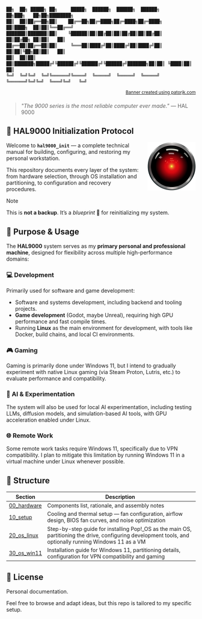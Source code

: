 ```
██╗  ██╗ █████╗ ██╗     █████╗  ██████╗  ██████╗  ██████╗         ██╗███╗   ██╗██╗████████╗
██║  ██║██╔══██╗██║    ██╔══██╗██╔═████╗██╔═████╗██╔═████╗        ██║████╗  ██║██║╚══██╔══╝
███████║███████║██║    ╚██████║██║██╔██║██║██╔██║██║██╔██║        ██║██╔██╗ ██║██║   ██║   
██╔══██║██╔══██║██║     ╚═══██║████╔╝██║████╔╝██║████╔╝██║        ██║██║╚██╗██║██║   ██║   
██║  ██║██║  ██║███████╗█████╔╝╚██████╔╝╚██████╔╝╚██████╔╝███████╗██║██║ ╚████║██║   ██║   
╚═╝  ╚═╝╚═╝  ╚═╝╚══════╝╚════╝  ╚═════╝  ╚═════╝  ╚═════╝ ╚══════╝╚═╝╚═╝  ╚═══╝╚═╝   ╚═╝
```
<div align="right"><sup><a href="https://patorjk.com/software/taag/#p=display&f=ANSI+Shadow&t=Type+Something+&x=none&v=4&h=4&w=80&we=false">Banner created using patorjk.com</a></sup></div>

>_"The 9000 series is the most reliable computer ever made."_
> — HAL 9000

## 🧠 HAL9000 Initialization Protocol

<img src="hal9000.svg" alt="HAL 9000" width="180" align="right" style="margin-left: 15px; width: 128px; height:128px">

Welcome to **`hal9000_init`** — a complete technical manual for building, configuring, and restoring my personal workstation.

This repository documents every layer of the system:
from hardware selection, through OS installation and partitioning, to configuration and recovery procedures.

> [!NOTE]
> This is **not a backup**. It’s a _blueprint_ 📐 for reinitializing my system.

## 🎯 Purpose & Usage

The **HAL9000** system serves as my **primary personal and professional machine**, designed for flexibility across multiple high-performance domains:

### 💻 Development
Primarily used for software and game development:
- Software and systems development, including backend and tooling projects.
- **Game development** (Godot, maybe Unreal), requiring high GPU performance and fast compile times.
- Running **Linux** as the main environment for development, with tools like Docker, build chains, and local CI environments.

### 🎮 Gaming
Gaming is primarily done under Windows 11, but I intend to gradually experiment with native Linux gaming (via Steam Proton, Lutris, etc.) to evaluate performance and compatibility.

### 🧠 AI & Experimentation
The system will also be used for local AI experimentation, including testing LLMs, diffusion models, and simulation-based AI tools, with GPU acceleration enabled under Linux.

### 🌐 Remote Work
Some remote work tasks require Windows 11, specifically due to VPN compatibility.
I plan to mitigate this limitation by running Windows 11 in a virtual machine under Linux whenever possible.

## 🧱 Structure

| Section                                  | Description                                                                                                                                                |
|------------------------------------------|------------------------------------------------------------------------------------------------------------------------------------------------------------|
| [00_hardware](00_hardware/components.md) | Components list, rationale, and assembly notes                                                                                                             |
| [10_setup](10_setup/thermal_setup.md) | Cooling and thermal setup — fan configuration, airflow design, BIOS fan curves, and noise optimization                                                     |
| [20_os_linux](20_os_linux/overview.md)   | Step-by-step guide for installing Pop!_OS as the main OS, partitioning the drive, configuring development tools, and optionally running Windows 11 as a VM |
| [30_os_win11](30_os_win11/overview.md)   | Installation guide for Windows 11, partitioning details, configuration for VPN compatibility and gaming                                                    |

## 📜 License

Personal documentation. 

Feel free to browse and adapt ideas, but this repo is tailored to my specific setup.

